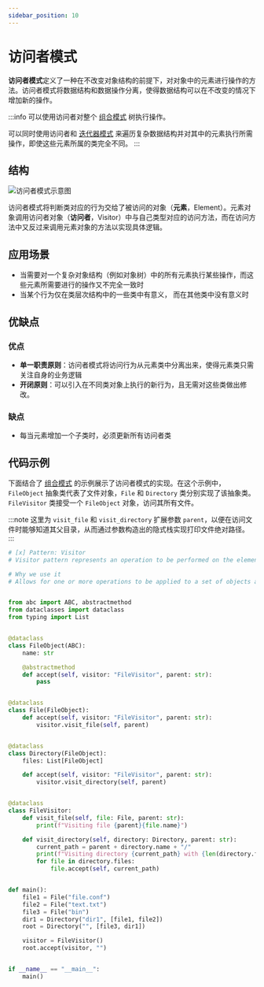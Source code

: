 ```yaml
---
sidebar_position: 10
---
```


# 访问者模式
**访问者模式**定义了一种在不改变对象结构的前提下，对对象中的元素进行操作的方法。访问者模式将数据结构和数据操作分离，使得数据结构可以在不改变的情况下增加新的操作。

:::info
可以使用访问者对整个 [组合模式](../structural/composite.md) 树执行操作。

可以同时使用访问者和 [迭代器模式](./iterator.md) 来遍历复杂数据结构并对其中的元素执行所需操作，即使这些元素所属的类完全不同。
:::

## 结构

![访问者模式示意图](https://refactoringguru.cn/images/patterns/diagrams/visitor/structure-zh.png)

访问者模式将判断类对应的行为交给了被访问的对象（**元素**，Element）。元素对象调用访问者对象（**访问者**，Visitor）中与自己类型对应的访问方法，而在访问方法中又反过来调用元素对象的方法以实现具体逻辑。

## 应用场景

- 当需要对一个复杂对象结构（例如对象树）中的所有元素执行某些操作，而这些元素所需要进行的操作又不完全一致时
- 当某个行为仅在类层次结构中的一些类中有意义， 而在其他类中没有意义时

## 优缺点
### 优点
- **单一职责原则**：访问者模式将访问行为从元素类中分离出来，使得元素类只需关注自身的业务逻辑
- **开闭原则**：可以引入在不同类对象上执行的新行为，且无需对这些类做出修改。

### 缺点
- 每当元素增加一个子类时，必须更新所有访问者类

## 代码示例

下面结合了 [组合模式](../structural/composite.md) 的示例展示了访问者模式的实现。在这个示例中，`FileObject` 抽象类代表了文件对象，`File` 和 `Directory` 类分别实现了该抽象类。`FileVisitor` 类接受一个 `FileObject` 对象，访问其所有文件。

:::note
这里为 `visit_file` 和 `visit_directory` 扩展参数 `parent`，以便在访问文件时能够知道其父目录，从而通过参数构造出的隐式栈实现打印文件绝对路径。
:::

```python livecodes console=full
# [x] Pattern: Visitor
# Visitor pattern represents an operation to be performed on the elements of an object structure

# Why we use it
# Allows for one or more operations to be applied to a set of objects at runtime without modifying the objects themselves


from abc import ABC, abstractmethod
from dataclasses import dataclass
from typing import List


@dataclass
class FileObject(ABC):
    name: str

    @abstractmethod
    def accept(self, visitor: "FileVisitor", parent: str):
        pass


@dataclass
class File(FileObject):
    def accept(self, visitor: "FileVisitor", parent: str):
        visitor.visit_file(self, parent)


@dataclass
class Directory(FileObject):
    files: List[FileObject]

    def accept(self, visitor: "FileVisitor", parent: str):
        visitor.visit_directory(self, parent)


@dataclass
class FileVisitor:
    def visit_file(self, file: File, parent: str):
        print(f"Visiting file {parent}{file.name}")

    def visit_directory(self, directory: Directory, parent: str):
        current_path = parent + directory.name + "/"
        print(f"Visiting directory {current_path} with {len(directory.files)} files")
        for file in directory.files:
            file.accept(self, current_path)


def main():
    file1 = File("file.conf")
    file2 = File("text.txt")
    file3 = File("bin")
    dir1 = Directory("dir1", [file1, file2])
    root = Directory("", [file3, dir1])

    visitor = FileVisitor()
    root.accept(visitor, "")


if __name__ == "__main__":
    main()
```